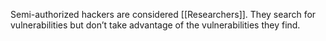 Semi-authorized hackers are considered [[Researchers]]. They search for vulnerabilities but don’t take advantage of the vulnerabilities they find.